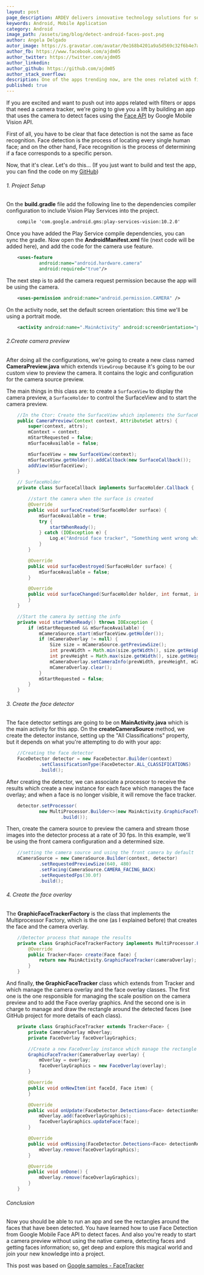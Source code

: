 ```yaml
---
layout: post
page_description: ARDEV delivers innovative technology solutions for solving real-world business challenges.
keywords: Android, Mobile Application
category: Android
image_path: /assets/img/blog/detect-android-faces-post.png
author: Angela Delgado
autor_image: https://s.gravatar.com/avatar/0e168b4201a9a5d569c32f6b4e7a8389
author_fb: https://www.facebook.com/ajdm05
author_twitter: https://twitter.com/ajdm05
author_linkedin: 
author_github: https://github.com/ajdm05
author_stack_overflow:
description: One of the apps trending now, are the ones related with filters. So, we're going to introduce you into it; doing a face tracker demo.
published: true
---
```


If you are excited and want to push out into apps related with filters or apps that need a camera tracker, we're going to give you a lift by building an app that uses 
the camera to detect faces using the [Face API](https://developers.google.com/vision/) by Google Mobile Vision API.

First of all, you have to be clear that face detection is not the same as face recognition. Face detection is the process of locating every single human face; and on the other hand, Face recognition is the process of determining if a face corresponds to a specific person.

Now, that it's clear. Let's do this... 
(If you just want to build and test the app, you can find the code on my [GitHub](https://github.com/ajdm05/AndroidFaceTracker))

###### 1. Project Setup

On the **build.gradle** file add the following line to the dependencies compiler configuration to include Vision Play Services into the project.
	
```xml
	compile 'com.google.android.gms:play-services-vision:10.2.0'
```

Once you have added the Play Service compile dependencies, you can sync the gradle. Now open the **AndroidManifest.xml** file (next code will be added here), and add the code for the camera use feature.

```xml
	<uses-feature
	        android:name="android.hardware.camera"
	        android:required="true"/>
```

The next step is to add the camera request permission because the app will be using the camera.

```xml
	<uses-permission android:name="android.permission.CAMERA" />
```

On the activity node, set the default screen orientation: this time we'll be using a portrait mode.

```xml
	<activity android:name=".MainActivity" android:screenOrientation="portrait">
```

###### 2.Create camera preview

After doing all the configurations, we're going to create a new class named **CameraPreview.java** which extends ```ViewGroup``` because it's going to be our custom view to preview the camera. It contains the logic and configuration for the camera source preview.

The main things in this class are: to create a ```SurfaceView``` to display the camera preview, a ```SurfaceHolder``` to control the SurfaceView and to start the camera preview.

```java
	//In the Ctor: Create the SurfaceView which implements the SurfaceHolder
	public CameraPreview(Context context, AttributeSet attrs) {
	    super(context, attrs);
	    mContext = context;
	    mStartRequested = false;
	    mSurfaceAvailable = false;

	    mSurfaceView = new SurfaceView(context);
	    mSurfaceView.getHolder().addCallback(new SurfaceCallback());
	    addView(mSurfaceView);
	}
```

```java
	// SurfaceHolder
	private class SurfaceCallback implements SurfaceHolder.Callback {

	    //start the camera when the surface is created
	    @Override
	    public void surfaceCreated(SurfaceHolder surface) {
	        mSurfaceAvailable = true;
	        try {
	            startWhenReady();
	        } catch (IOException e) {
	            Log.e("Android face tracker", "Something went wrong while creating the surface.");
	        }
	    }

	    @Override
	    public void surfaceDestroyed(SurfaceHolder surface) {
	        mSurfaceAvailable = false;
	    }

	    @Override
	    public void surfaceChanged(SurfaceHolder holder, int format, int width, int height) {
	    }
	}
```

```java
	//Start the camera by setting the info
	private void startWhenReady() throws IOException {
		if (mStartRequested && mSurfaceAvailable) {
		    mCameraSource.start(mSurfaceView.getHolder());
		    if (mCameraOverlay != null) {
		        Size size = mCameraSource.getPreviewSize();
		        int prevWidth = Math.min(size.getWidth(), size.getHeight());
		        int prevHeight = Math.max(size.getWidth(), size.getHeight());
		        mCameraOverlay.setCameraInfo(prevWidth, prevHeight, mCameraSource.getCameraFacing());
		        mCameraOverlay.clear();
		    }
		    mStartRequested = false;
		}
	}
```

###### 3. Create the face detector

The face detector settings are going to be on **MainActivity.java** which is the main activity for this app.
On the **createCameraSource** method, we create the detector instance, setting up the "All Classifications" property, but it depends on what you're attempting to do with your app:

```java
	//Creating the face detector
	FaceDetector detector = new FaceDetector.Builder(context)
	        .setClassificationType(FaceDetector.ALL_CLASSIFICATIONS)
	        .build();
```

After creating the detector, we can associate a processor to receive the results which create a new instance for each face which manages the face overlay; and when a face is no longer visible, it will remove the face tracker.

```java
	detector.setProcessor(
		    new MultiProcessor.Builder<>(new MainActivity.GraphicFaceTrackerFactory())
		            .build());
```

Then, create the camera source to preview the camera and stream those images into the detector process at a rate of 30 fps. In this example, we'll be using the front camera configuration and a determined size.

```java
	//setting the camera source and using the front camera by default
	mCameraSource = new CameraSource.Builder(context, detector)
	        .setRequestedPreviewSize(640, 480)
	        .setFacing(CameraSource.CAMERA_FACING_BACK)
	        .setRequestedFps(30.0f)
	        .build();
```

###### 4. Create the face overlay

The **GraphicFaceTrackerFactory** is the class that implements the Multiprocessor Factory, which is the one (as I explained before) that creates the face and the camera overlay.

```java
	//Detector process that manage the results
	private class GraphicFaceTrackerFactory implements MultiProcessor.Factory<Face> {
	    @Override
	    public Tracker<Face> create(Face face) {
	        return new MainActivity.GraphicFaceTracker(cameraOverlay);
	    }
	}
```

And finally, **the GraphicFaceTracker** class which extends from Tracker and which manage the camera overlay and the face overlay classes. The first one is the one responsible for managing the scale position on the camera preview and to add the Face overlay graphics. And the second one is in charge to manage and draw the rectangle around the detected faces (see GitHub project for more details of each class).

```java
	private class GraphicFaceTracker extends Tracker<Face> {
	    private CameraOverlay mOverlay;
	    private FaceOverlay faceOverlayGraphics;

	    //Create a new FaceOverlay instance which manage the rectangle around the face tracked
	    GraphicFaceTracker(CameraOverlay overlay) {
	        mOverlay = overlay;
	        faceOverlayGraphics = new FaceOverlay(overlay);
	    }

	    @Override
	    public void onNewItem(int faceId, Face item) {
	    }

	    @Override
	    public void onUpdate(FaceDetector.Detections<Face> detectionResults, Face face) {
	        mOverlay.add(faceOverlayGraphics);
	        faceOverlayGraphics.updateFace(face);
	    }

	    @Override
	    public void onMissing(FaceDetector.Detections<Face> detectionResults) {
	        mOverlay.remove(faceOverlayGraphics);
	    }

	    @Override
	    public void onDone() {
	        mOverlay.remove(faceOverlayGraphics);
	    }
	}
```

###### Conclusion

Now you should be able to run an app and see the rectangles around the faces that have been detected. 
You have learned how to use Face Detection from Google Mobile Face API to detect faces. And also you're ready to start a camera preview without using the native camera, detecting faces and getting faces information; so, get deep and explore this magical world and join your new knowledge into a project.

This post was based on [Google samples - FaceTracker](https://github.com/googlesamples/android-vision/tree/master/visionSamples/FaceTracker)